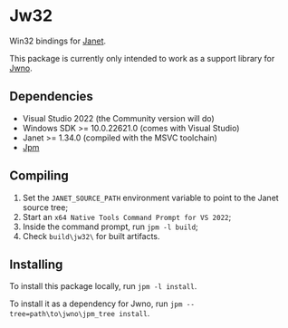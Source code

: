 # Jw32 #

Win32 bindings for [Janet](https://janet-lang.org/).

This package is currently only intended to work as a support library for [Jwno](#).

## Dependencies ##

* Visual Studio 2022 (the Community version will do)
* Windows SDK >= 10.0.22621.0 (comes with Visual Studio)
* Janet >= 1.34.0 (compiled with the MSVC toolchain)
* [Jpm](https://janet-lang.org/docs/jpm.html)

## Compiling ##

1. Set the `JANET_SOURCE_PATH` environment variable to point to the Janet source tree;
2. Start an `x64 Native Tools Command Prompt for VS 2022`;
3. Inside the command prompt, run `jpm -l build`;
4. Check `build\jw32\` for built artifacts.

## Installing ##

To install this package locally, run `jpm -l install`.

To install it as a dependency for Jwno, run `jpm --tree=path\to\jwno\jpm_tree install`.
